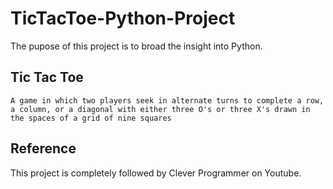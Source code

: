 # TicTacToe-Python-Project

The pupose of this project is to broad the insight into Python.

## Tic Tac Toe

``
A game in which two players seek in alternate turns to complete a row, a column, or a diagonal with either three O's or three X's drawn in the spaces of a grid of nine squares 
``

## Reference

This project is completely followed by Clever Programmer on Youtube.
